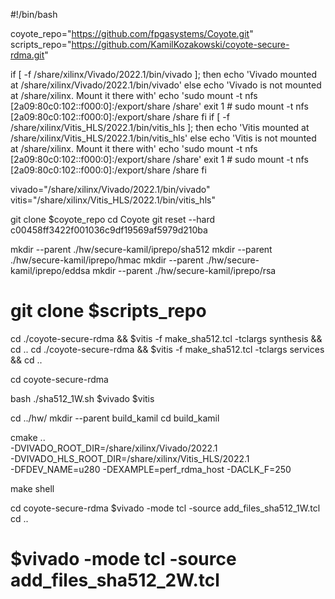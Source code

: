 #!/bin/bash

coyote_repo="https://github.com/fpgasystems/Coyote.git"
scripts_repo="https://github.com/KamilKozakowski/coyote-secure-rdma.git"

if [ -f /share/xilinx/Vivado/2022.1/bin/vivado ]; then
    echo 'Vivado mounted at /share/xilinx/Vivado/2022.1/bin/vivado'
else
    echo 'Vivado is not mounted at /share/xilinx. Mount it there with'
    echo 'sudo mount -t nfs [2a09:80c0:102::f000:0]:/export/share /share'
    exit 1
    # sudo mount -t nfs [2a09:80c0:102::f000:0]:/export/share /share
fi
if [ -f /share/xilinx/Vitis_HLS/2022.1/bin/vitis_hls ]; then
    echo 'Vitis mounted at /share/xilinx/Vitis_HLS/2022.1/bin/vitis_hls'
else
    echo 'Vitis is not mounted at /share/xilinx. Mount it there with'
    echo 'sudo mount -t nfs [2a09:80c0:102::f000:0]:/export/share /share'
    exit 1
    # sudo mount -t nfs [2a09:80c0:102::f000:0]:/export/share /share
fi

vivado="/share/xilinx/Vivado/2022.1/bin/vivado"
vitis="/share/xilinx/Vitis_HLS/2022.1/bin/vitis_hls"

git clone $coyote_repo
cd Coyote
git reset --hard c00458ff3422f001036c9df19569af5979d210ba

mkdir --parent ./hw/secure-kamil/iprepo/sha512
mkdir --parent ./hw/secure-kamil/iprepo/hmac
mkdir --parent ./hw/secure-kamil/iprepo/eddsa
mkdir --parent ./hw/secure-kamil/iprepo/rsa


# git clone $scripts_repo


cd ./coyote-secure-rdma && $vitis -f make_sha512.tcl -tclargs synthesis && cd ..
cd ./coyote-secure-rdma && $vitis -f make_sha512.tcl -tclargs services && cd ..

cd coyote-secure-rdma

bash ./sha512_1W.sh $vivado $vitis

cd ../hw/
mkdir --parent build_kamil
cd build_kamil

cmake .. \
 -DVIVADO_ROOT_DIR=/share/xilinx/Vivado/2022.1 \
 -DVIVADO_HLS_ROOT_DIR=/share/xilinx/Vitis_HLS/2022.1 \
 -DFDEV_NAME=u280 -DEXAMPLE=perf_rdma_host -DACLK_F=250 

make shell

cd coyote-secure-rdma 
$vivado -mode tcl -source add_files_sha512_1W.tcl
cd ..
# $vivado -mode tcl -source add_files_sha512_2W.tcl
